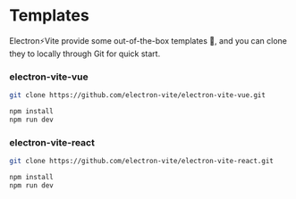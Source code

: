 # Templates

Electron⚡️Vite provide some out-of-the-box templates 🚀, and you can clone they to locally through Git for quick start.

### electron-vite-vue

```sh
git clone https://github.com/electron-vite/electron-vite-vue.git

npm install
npm run dev
```

### electron-vite-react

```sh
git clone https://github.com/electron-vite/electron-vite-react.git

npm install
npm run dev
```
